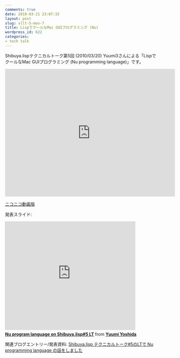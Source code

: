```yaml
---
comments: true
date: 2010-03-21 23:07:15
layout: post
slug: sllt-5-mov-7
title: LispでクールなMac GUIプログラミング (Nu)
wordpress_id: 622
categories:
- tech talk
---
```


Shibuya.lispテクニカルトーク第5回 (2010/03/20) Yuumi3さんによる「LispでクールなMac GUIプログラミング (Nu programming language)」です。  

<iframe width="560" height="420" src="http://www.youtube.com/embed/fs2pOy25jhE" frameborder="0" allowfullscreen="allowfullscreen"></iframe>

[ニコニコ動画版](http://www.nicovideo.jp/watch/sm10103556)


発表スライド:

<iframe src="http://www.slideshare.net/slideshow/embed_code/3486545" width="427" height="356" frameborder="0" marginwidth="0" marginheight="0" scrolling="no" style="border:1px solid #CCC;border-width:1px 1px 0;margin-bottom:5px" > </iframe> <div style="margin-bottom:5px"> <strong> <a href="http://www.slideshare.net/yuumi3/nu-program-language-on-shibuyalisp5-lt" title="Nu program language on Shibuya.lisp#5 LT" target="_blank">Nu program language on Shibuya.lisp#5 LT</a> </strong> from <strong><a href="http://www.slideshare.net/yuumi3" target="_blank">Yuumi Yoshida</a></strong> </div>

関連ブログエントリー/発表資料:
[Shibuya.lisp テクニカルトーク#5のLTで Nu programming language の話をしました](http://d.hatena.ne.jp/yuum3/20100320/1269098970)


